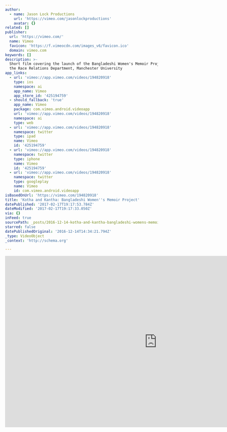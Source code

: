 ```yaml
---
author:
  - name: Jason Lock Productions
    url: 'https://vimeo.com/jasonlockproductions'
    avatar: {}
related: []
publisher:
  url: 'https://vimeo.com/'
  name: Vimeo
  favicon: 'https://f.vimeocdn.com/images_v6/favicon.ico'
  domain: vimeo.com
keywords: []
description: >-
  Short film covering the launch of the Bangladeshi Women's Memoir Project for
  the Race Relations Department, Manchester University
app_links:
  - url: 'vimeo://app.vimeo.com/videos/194820918'
    type: ios
    namespace: ai
    app_name: Vimeo
    app_store_id: '425194759'
  - should_fallback: 'true'
    app_name: Vimeo
    package: com.vimeo.android.videoapp
    url: 'vimeo://app.vimeo.com/videos/194820918'
    namespace: ai
    type: web
  - url: 'vimeo://app.vimeo.com/videos/194820918'
    namespace: twitter
    type: ipad
    name: Vimeo
    id: '425194759'
  - url: 'vimeo://app.vimeo.com/videos/194820918'
    namespace: twitter
    type: iphone
    name: Vimeo
    id: '425194759'
  - url: 'vimeo://app.vimeo.com/videos/194820918'
    namespace: twitter
    type: googleplay
    name: Vimeo
    id: com.vimeo.android.videoapp
isBasedOnUrl: 'https://vimeo.com/194820918'
title: 'Kotha and Kantha: Bangladeshi Women''s Memoir Project'
datePublished: '2017-02-17T19:17:53.784Z'
dateModified: '2017-02-17T19:17:33.050Z'
via: {}
inFeed: true
sourcePath: _posts/2016-12-14-kotha-and-kantha-bangladeshi-womens-memoir-project.md
starred: false
datePublishedOriginal: '2016-12-14T14:34:21.794Z'
_type: VideoObject
_context: 'http://schema.org'

---
```

<iframe src="https://cdn.embedly.com/widgets/media.html?src=https%3A%2F%2Fplayer.vimeo.com%2Fvideo%2F194820918&amp;url=https%3A%2F%2Fvimeo.com%2F194820918&amp;image=https%3A%2F%2Fi.vimeocdn.com%2Fvideo%2F606880236_1280.jpg&amp;key=b7d04c9b404c499eba89ee7072e1c4f7&amp;type=text%2Fhtml&amp;schema=vimeo" width="1000" height="563" scrolling="no" frameborder="0" allowfullscreen="" style=""></iframe>